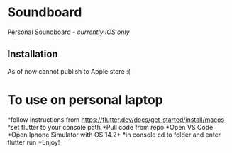 # Soundboard

Personal Soundboard - *currently IOS only*

## Installation

As of now cannot publish to Apple store :( 
# To use on personal laptop
*follow instructions from https://flutter.dev/docs/get-started/install/macos
*set flutter to your console path
*Pull code from repo
*Open VS Code 
*Open Iphone Simulator with OS 14.2+
*in console cd to folder and enter flutter run
*Enjoy!
